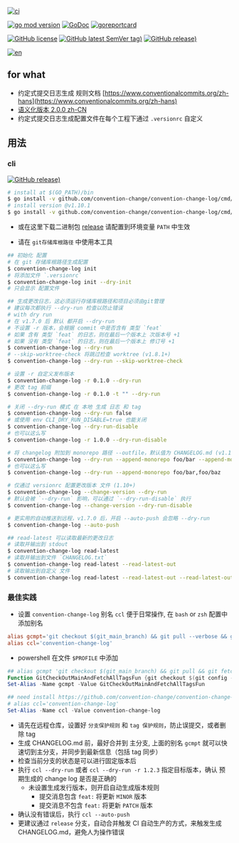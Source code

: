 [![ci](https://github.com/convention-change/convention-change-log/actions/workflows/ci.yml/badge.svg)](https://github.com/convention-change/convention-change-log/actions/workflows/ci.yml)

[![go mod version](https://img.shields.io/github/go-mod/go-version/convention-change/convention-change-log?label=go.mod)](https://github.com/convention-change/convention-change-log)
[![GoDoc](https://godoc.org/github.com/convention-change/convention-change-log?status.png)](https://godoc.org/github.com/convention-change/convention-change-log)
[![goreportcard](https://goreportcard.com/badge/github.com/convention-change/convention-change-log)](https://goreportcard.com/report/github.com/convention-change/convention-change-log)

[![GitHub license](https://img.shields.io/github/license/convention-change/convention-change-log)](https://github.com/convention-change/convention-change-log)
[![GitHub latest SemVer tag)](https://img.shields.io/github/v/tag/convention-change/convention-change-log)](https://github.com/convention-change/convention-change-log/tags)
[![GitHub release)](https://img.shields.io/github/v/release/convention-change/convention-change-log)](https://github.com/convention-change/convention-change-log/releases)

[![en](https://img.shields.io/badge/lang-en-blue.svg)](https://github.com/github.com/convention-change/convention-change-log/blob/main/README.md)

## for what

- 约定式提交日志生成 规则文档 [https://www.conventionalcommits.org/zh-hans](https://www.conventionalcommits.org/zh-hans)
- [语义化版本 2.0.0 zh-CN](https://semver.org/lang/zh-CN/)
- 约定式提交日志生成配置文件在每个工程下通过 `.versionrc` 自定义

## 用法

### cli

[![GitHub release)](https://img.shields.io/github/v/release/convention-change/convention-change-log)](https://github.com/convention-change/convention-change-log/releases)

```bash
# install at $(GO_PATH)/bin
$ go install -v github.com/convention-change/convention-change-log/cmd/convention-change-log@latest
# install version @v1.10.1
$ go install -v github.com/convention-change/convention-change-log/cmd/convention-change-log@v1.10.1
````

- 或在这里下载二进制包 [release](https://github.com/convention-change/convention-change-log/releases)
  请配置到环境变量 `PATH` 中生效

- 请在 `git存储库根路径` 中使用本工具

```bash
## 初始化 配置
# 在 git 存储库根路径生成配置
$ convention-change-log init
# 将添加文件 `.versionrc`
$ convention-change-log init --dry-init
# 只会显示 配置文件

## 生成更改日志，这必须运行存储库根路径和项目必须由git管理
# 建议每次都执行 --dry-run 检查以防止错误
# with dry run
# 在 v1.7.0 后 默认 都开启 --dry-run
# 不设置 -r 版本，会根据 commit 中是否含有 类型 `feat`
# 如果 含有 类型 `feat` 的日志，则在最后一个版本上 次版本号 +1
# 如果 没有 类型 `feat` 的日志，则在最后一个版本上 修订号 +1
$ convention-change-log --dry-run
# --skip-worktree-check 将跳过检查 worktree (v1.8.1+)
$ convention-change-log --dry-run --skip-worktree-check

# 设置 -r 自定义发布版本
$ convention-change-log -r 0.1.0 --dry-run
# 更改 tag 前缀
$ convention-change-log -r 0.1.0 -t "" --dry-run

# 关闭 --dry-run 模式 在 本地 生成 日志 和 tag
$ convention-change-log --dry-run false
# 或使用 env CLI_DRY_RUN_DISABLE=true 也能关闭
$ convention-change-log --dry-run-disable
# 也可以这么写
$ convention-change-log -r 1.0.0 --dry-run-disable

# 将 changelog 附加到 monorepo 路径 --outfile，默认值为 CHANGELOG.md (v1.11+)
$ convention-change-log --dry-run --append-monorepo foo/bar --append-monorepo foo/baz
# 也可以这么写
$ convention-change-log --dry-run --append-monorepo foo/bar,foo/baz

# 仅通过 versionrc 配置更改版本 文件 (1.10+)
$ convention-change-log --change-version --dry-run
# 默认会被 `--dry-run` 影响，可以通过 `--dry-run-disable` 执行
$ convention-change-log --change-version --dry-run-disable

# 更实用的自动推送到远程，v1.7.0 后，开启 --auto-push 会忽略 --dry-run
$ convention-change-log --auto-push

## read-latest 可以读取最新的更改日志
# 读取并输出到 stdout
$ convention-change-log read-latest
# 读取并输出到文件 `CHANGELOG.txt`
$ convention-change-log read-latest --read-latest-out
# 读取输出到自定义 文件
$ convention-change-log read-latest --read-latest-out --read-latest-out-path CHANGELOG-1.txt
```

### 最佳实践

- 设置 `convention-change-log` 别名 `ccl` 便于日常操作, 在 `bash` or `zsh` 配置中添加别名

```rc
alias gcmpt='git checkout $(git_main_branch) && git pull --verbose && git fetch --tags'
alias ccl='convention-change-log'
```

- powershell 在文件 `$PROFILE` 中添加

```ps1
## alias gcmpt 'git checkout $(git_main_branch) && git pull && git fetch --tags'
Function GitCheckOutMainAndFetchAllTagsFun {git checkout $(git config --get init.defaultBranch) ; git pull --verbose; git fetch --tags}
Set-Alias -Name gcmpt -Value GitCheckOutMainAndFetchAllTagsFun

## need install https://github.com/convention-change/convention-change-log
# alias ccl='convention-change-log'
Set-Alias -Name ccl -Value convention-change-log
```

- 请先在远程仓库，设置好 `分支保护规则` 和 `tag 保护规则`，防止误提交，或者删除 tag
- 生成 CHANGELOG.md 前，最好合并到 主分支, 上面的别名 `gcmpt` 就可以快速切到主分支，并同步到最新信息（包括 tag 同步）
- 检查当前分支的状态是可以进行固定版本后
- 执行 `ccl --dry-run` 或者 `ccl --dry-run -r 1.2.3` 指定目标版本，确认 预期生成的 change log 是否是正确的
    - 未设置生成发行版本，则开启自动生成版本规则
        - 提交消息包含 `feat:` 将更新 `MINOR` 版本
        - 提交消息不包含 `feat:` 将更新 `PATCH` 版本
- 确认没有错误后，执行 `ccl --auto-push`
- 更建议通过 `release` 分支，自动合并触发 CI 自动生产的方式，来触发生成 CHANGELOG.md，避免人为操作错误
